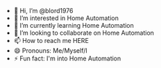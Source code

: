 - 👋 Hi, I’m @blord1976
- 👀 I’m interested in Home Automation
- 🌱 I’m currently learning Home Automation
- 💞️ I’m looking to collaborate on Home Automation
- 📫 How to reach me HERE
- 😄 Pronouns: Me/Myself/I
- ⚡ Fun fact: I'm into Home Automation

<!---
blord1976/blord1976 is a ✨ special ✨ repository because its `README.md` (this file) appears on your GitHub profile.
You can click the Preview link to take a look at your changes.
--->
